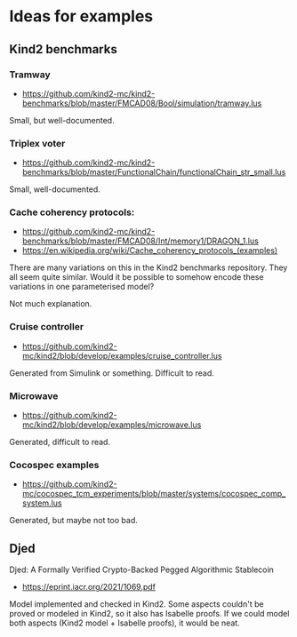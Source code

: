 # Ideas for examples

## Kind2 benchmarks


### Tramway
* https://github.com/kind2-mc/kind2-benchmarks/blob/master/FMCAD08/Bool/simulation/tramway.lus

Small, but well-documented.

### Triplex voter
* https://github.com/kind2-mc/kind2-benchmarks/blob/master/FunctionalChain/functionalChain_str_small.lus

Small, well-documented.

### Cache coherency protocols:
* https://github.com/kind2-mc/kind2-benchmarks/blob/master/FMCAD08/Int/memory1/DRAGON_1.lus
* https://en.wikipedia.org/wiki/Cache_coherency_protocols_(examples)

There are many variations on this in the Kind2 benchmarks repository. They all seem quite similar. Would it be possible to somehow encode these variations in one parameterised model?

Not much explanation.

### Cruise controller
* https://github.com/kind2-mc/kind2/blob/develop/examples/cruise_controller.lus

Generated from Simulink or something. Difficult to read.

### Microwave
* https://github.com/kind2-mc/kind2/blob/develop/examples/microwave.lus

Generated, difficult to read.

### Cocospec examples
* https://github.com/kind2-mc/cocospec_tcm_experiments/blob/master/systems/cocospec_comp_system.lus

Generated, but maybe not too bad.

## Djed
Djed: A Formally Verified Crypto-Backed Pegged Algorithmic Stablecoin
* https://eprint.iacr.org/2021/1069.pdf

Model implemented and checked in Kind2. Some aspects couldn't be proved or modeled in Kind2, so it also has Isabelle proofs.
If we could model both aspects (Kind2 model + Isabelle proofs), it would be neat.
